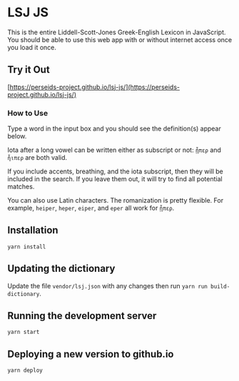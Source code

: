 # LSJ JS

This is the entire Liddell-Scott-Jones Greek-English Lexicon in JavaScript.
You should be able to use this web app with or without internet access once you load it once.

## Try it Out

[https://perseids-project.github.io/lsj-js/](https://perseids-project.github.io/lsj-js/)

### How to Use

Type a word in the input box and you should see the definition(s) appear below.

Iota after a long vowel can be written either as subscript or not:
`ᾗπερ` and `ἧιπερ` are both valid.

If you include accents, breathing, and the iota subscript,
then they will be included in the search. If you leave them out, it will try to find all
potential matches.

You can also use Latin characters. The romanization is pretty flexible.
For example, `heiper`, `heper`, `eiper`, and `eper` all work for `ᾗπερ`.


## Installation

`yarn install`

## Updating the dictionary

Update the file `vendor/lsj.json` with any changes then run `yarn run build-dictionary`.

## Running the development server

`yarn start`

## Deploying a new version to github.io

`yarn deploy`
